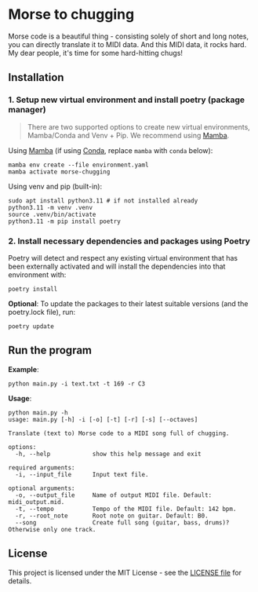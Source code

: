 # Morse to chugging

Morse code is a beautiful thing - consisting solely of short and long notes, you can directly translate it to MIDI data.
And this MIDI data, it rocks hard.
My dear people, it's time for some hard-hitting chugs!

## Installation

### 1. Setup new virtual environment and install poetry (package manager)

> There are two supported options to create new virtual environments, Mamba/Conda and Venv + Pip.
> We recommend using [Mamba](https://mamba.readthedocs.io/en/latest/index.html).

Using [Mamba](https://mamba.readthedocs.io/en/latest/index.html) (if using [Conda](https://docs.conda.io/en/latest/), replace `mamba` with `conda` below):

```shell
mamba env create --file environment.yaml
mamba activate morse-chugging
```

Using venv and pip (built-in):

```shell
sudo apt install python3.11 # if not installed already
python3.11 -m venv .venv
source .venv/bin/activate
python3.11 -m pip install poetry
```

### 2. Install necessary dependencies and packages using Poetry

Poetry will detect and respect any existing virtual environment that has been externally activated and will install the dependencies into that environment with:

```shell
poetry install
```

**Optional**: To update the packages to their latest suitable versions (and the poetry.lock file), run:

```shell
poetry update
```

## Run the program

**Example**:

```shell
python main.py -i text.txt -t 169 -r C3
```

**Usage**:

```shell
python main.py -h
usage: main.py [-h] -i [-o] [-t] [-r] [-s] [--octaves]

Translate (text to) Morse code to a MIDI song full of chugging.

options:
  -h, --help            show this help message and exit

required arguments:
  -i, --input_file      Input text file.

optional arguments:
  -o, --output_file     Name of output MIDI file. Default: midi_output.mid.
  -t, --tempo           Tempo of the MIDI file. Default: 142 bpm.
  -r, --root_note       Root note on guitar. Default: B0.
  --song                Create full song (guitar, bass, drums)? Otherwise only one track.
```

## License

This project is licensed under the MIT License - see the [LICENSE file](./LICENSE) for details.
